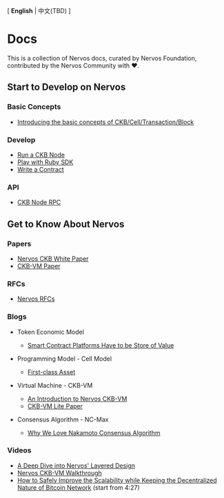
\[ **English** | 中文(TBD) \]

# Docs

This is a collection of Nervos docs, curated by Nervos Foundation, contributed by the Nervos Community with :heart:.

## Start to Develop on Nervos
### Basic Concepts

- [Introducing the basic concepts of CKB/Cell/Transaction/Block](https://github.com/nervosnetwork/docs/blob/master/basic-concepts-ckb-cell-transaction-block.md)

### Develop 
- [Run a CKB Node](https://github.com/nervosnetwork/ckb)
- [Play with Ruby SDK](https://github.com/nervosnetwork/ckb-demo-ruby-sdk)
- [Write a Contract](https://github.com/nervosnetwork/ckb-demo-ruby-sdk/blob/develop/docs/how-to-write-contracts.md)

### API

- [CKB Node RPC](https://github.com/nervosnetwork/ckb/blob/develop/rpc/doc.md)


## Get to Know About Nervos
### Papers

- [Nervos CKB White Paper](https://github.com/nervosnetwork/rfcs/blob/master/rfcs/0002-ckb/0002-ckb.md)
- [CKB-VM Paper](https://github.com/nervosnetwork/rfcs/tree/master/rfcs/0003-ckb-vm)

### RFCs
- [Nervos RFCs](https://github.com/nervosnetwork/rfcs)

### Blogs
- Token Economic Model
    - [Smart Contract Platforms Have to be Store of Value](https://medium.com/nervosnetwork/smart-contract-platforms-have-to-be-store-of-value-323745fac0a5)

- Programming Model - Cell Model
    - [First-class Asset](https://medium.com/nervosnetwork/first-class-asset-ff4feaf370c4)

- Virtual Machine - CKB-VM
    - [An Introduction to Nervos CKB-VM](https://medium.com/nervosnetwork/an-introduction-to-ckb-vm-9d95678a7757)
    - [CKB-VM Lite Paper](https://medium.com/nervosnetwork/ckb-vm-lite-paper-1d9b0dab57ba)

- Consensus Algorithm - NC-Max 
    - [Why We Love Nakamoto Consensus Algorithm](https://medium.com/nervosnetwork/why-we-love-nakamoto-consensus-5467c035fc55)

### Videos
- [A Deep Dive into Nervos' Layered Design](https://www.youtube.com/watch?v=5I24G-jNutw)
- [Nervos CKB-VM Walkthrough](https://www.youtube.com/watch?v=qUGU5_o5Lo4)
- [How to Safely Improve the Scalability while Keeping the Decentralized Nature of Bitcoin Network](https://www.youtube.com/watch?v=HSXzbgVRH_M) (start from 4:27)
